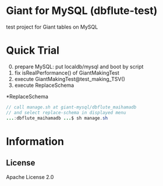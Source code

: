 Giant for MySQL (dbflute-test)
=======================
test project for Giant tables on MySQL

# Quick Trial

0. prepare MySQL: put localdb/mysql and boot by script
1. fix isRealPerformance() of GiantMakingTest
2. execute GiantMakingTest@test_making_TSV()
3. execute ReplaceSchema

*ReplaceSchema
```java
// call manage.sh at giant-mysql/dbflute_maihamadb
// and select replace-schema in displayed menu
...:dbflute_maihamadb ...$ sh manage.sh
```

# Information
## License
Apache License 2.0
